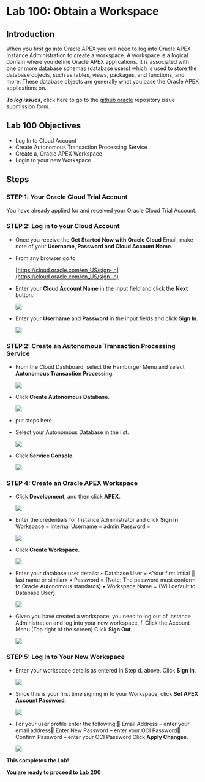 # Lab 100: Obtain a Workspace

## Introduction

When you first go into Oracle APEX you will need to log into Oracle APEX Instance Administration to create a workspace. A workspace is a logical domain where you define Oracle APEX applications. It is associated with one or more database schemas (database users) which is used to store the database objects, such as tables, views, packages, and functions, and more. These database objects are generally what you base the Oracle APEX applications on.

***To log issues***, click here to go to the [github oracle](https://github.com/oracle/learning-library/issues/new) repository issue submission form.

## Lab 100 Objectives

- Log In to Cloud Account
- Create Autonomous Transaction Processing Service
- Create a, Oracle APEX Workspace
- Login to your new Workspace

## Steps

### **STEP 1:** Your Oracle Cloud Trial Account

You have already applied for and received your Oracle Cloud Trial Account.

### **STEP 2:** Log in to your Cloud Account

- Once you receive the **Get Started Now with Oracle Cloud** Email, make note of your **Username, Password and Cloud Account Name**.

- From any browser go to

  [https://cloud.oracle.com/en_US/sign-in](https://cloud.oracle.com/en_US/sign-in)

- Enter your **Cloud Account Name** in the input field and click the **Next** button.

  ![](images/Lab100/001.png)

- Enter your **Username** and **Password** in the input fields and click **Sign In**.

  ![](images/Lab100/002.png)

### **STEP 2:** Create an Autonomous Transaction Processing Service

- From the Cloud Dashboard, select the Hamburger Menu and select **Autonomous Transaction Processing**.

  ![](images/Lab100/003.png)

- Click **Create Autonomous Database**.

  ![](images/Lab100/003a.png)

- put steps here.

- Select your Autonomous Database in the list.

  ![](images/Lab100/003a.png)

- Click **Service Console**.

  ![](images/Lab100/003b.png)

### **STEP 4:** Create an Oracle APEX Workspace

- Click **Development**, and then click **APEX**.

  ![](images/Lab100/004.png)

- Enter the credentials for Instance Administrator and click **Sign In**.
Workspace = internal
Username = admin
Password = <APEX Password>

  
  ![](images/Lab100/005.png)

- Click **Create Workspace**.
  
  ![](images/Lab100/006.png)

- Enter your database user details:
•	Database User = <Your first initial || last name or similar>
•	Password = <Your Password>
{Note: The password must conform to Oracle Autonomous standards}
•	Workspace Name = {Will default to Database User}
  
  ![](images/Lab100/007.png)

- Given you have created a workspace, you need to log out of Instance Administration and log into your new workspace.
f.	Click the Account Menu (Top right of the screen)
Click **Sign Out**.
	
  ![](images/Lab100/008.png)

### **STEP 5:** Log In to Your New Workspace

- Enter your workspace details as entered in Step d. above.
Click **Sign In**.

  ![](images/Lab100/009.png)

- Since this is your first time signing in to your Workspace, click **Set APEX Account Password**.

  ![](images/Lab100/010.png)

- For your user profile enter the following:
Email Address – enter your email address
Enter New Password – enter your OCI Password
Confirm Password – enter your OCI Password
Click **Apply Changes**.

  ![](images/Lab100/011.png)


**This completes the Lab!**

**You are ready to proceed to [Lab 200](Lab200.md)**
